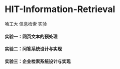 # HIT-Information-Retrieval
哈工大 信息检索 实验

#### 实验一：网页文本的预处理

#### 实验二：问答系统设计与实现

#### 实验三：企业检索系统设计与实现
